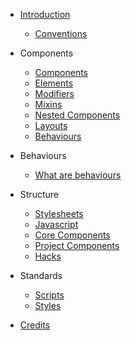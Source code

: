 * [Introduction](README.md)
  * [Conventions](conventions.md)

* Components
  * [Components](components/components.md)
  * [Elements](components/elements.md)
  * [Modifiers](components/modifiers.md)
  * [Mixins](components/mixins.md)
  * [Nested Components](components/nested-components.md)
  * [Layouts](components/layouts.md)
  * [Behaviours](components/behaviours.md)

* Behaviours
  * [What are behaviours](./behaviours/intro.md)

* Structure
  * [Stylesheets](structure/styles.md)
  * [Javascript](structure/javascript.md)
  * [Core Components](structure/core-components.md)
  * [Project Components](structure/project-components.md)
  * [Hacks](components/hacks.md)

* Standards
  * [Scripts](standard/scripts.md)
  * [Styles](standard/styles.md)

* [Credits](credits.md)